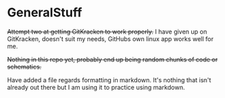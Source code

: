 # GeneralStuff

~~Attempt two at getting GitKracken to work properly.~~
I have given up on GitKracken, doesn't suit my needs, GitHubs own linux app works well for me.

~~Nothing in this repo yet, probably end up being random chunks of code or schematics.~~

Have added a file regards formatting in markdown. It's nothing that isn't already out there but I am using it to practice using markdown.
